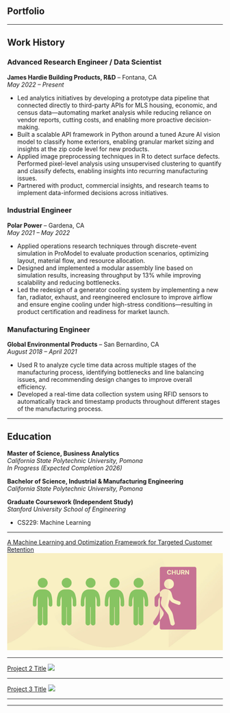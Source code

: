 ## Portfolio

---
## Work History

### Advanced Research Engineer / Data Scientist  
**James Hardie Building Products, R&D** – Fontana, CA  
*May 2022 – Present*  
- Led analytics initiatives by developing a prototype data pipeline that connected directly to third-party APIs for MLS housing, economic, and census data—automating market analysis while reducing reliance on vendor reports, cutting costs, and enabling more proactive decision-making.  
- Built a scalable API framework in Python around a tuned Azure AI vision model to classify home exteriors, enabling granular market sizing and insights at the zip code level for new products.  
- Applied image preprocessing techniques in R to detect surface defects. Performed pixel-level analysis using unsupervised clustering to quantify and classify defects, enabling insights into recurring manufacturing issues.  
- Partnered with product, commercial insights, and research teams to implement data-informed decisions across initiatives.  

### Industrial Engineer  
**Polar Power** – Gardena, CA  
*May 2021 – May 2022*  
- Applied operations research techniques through discrete-event simulation in ProModel to evaluate production scenarios, optimizing layout, material flow, and resource allocation.  
- Designed and implemented a modular assembly line based on simulation results, increasing throughput by 13% while improving scalability and reducing bottlenecks.  
- Led the redesign of a generator cooling system by implementing a new fan, radiator, exhaust, and reengineered enclosure to improve airflow and ensure engine cooling under high-stress conditions—resulting in product certification and readiness for market launch.  

### Manufacturing Engineer  
**Global Environmental Products** – San Bernardino, CA  
*August 2018 – April 2021*  
- Used R to analyze cycle time data across multiple stages of the manufacturing process, identifying bottlenecks and line balancing issues, and recommending design changes to improve overall efficiency.  
- Developed a real-time data collection system using RFID sensors to automatically track and timestamp products throughout different stages of the manufacturing process.  

---

## Education

**Master of Science, Business Analytics**  
*California State Polytechnic University, Pomona*  
_In Progress (Expected Completion 2026)_

**Bachelor of Science, Industrial & Manufacturing Engineering**  
*California State Polytechnic University, Pomona*

**Graduate Coursework (Independent Study)**  
*Stanford University School of Engineering*  
- CS229: Machine Learning

---

[A Machine Learning and Optimization Framework for Targeted Customer Retention](/Customer_Retention.md)
<img src="images/Picture1.png?raw=true"/>

---
[Project 2 Title](/pdf/sample_presentation.pdf)
<img src="images/dummy_thumbnail.jpg?raw=true"/>

---
[Project 3 Title](http://example.com/)
<img src="images/dummy_thumbnail.jpg?raw=true"/>

---


---
<!-- Remove above link if you don't want to attibute -->
